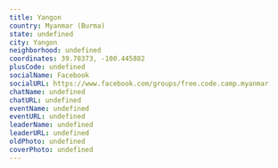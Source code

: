 ```yaml
---
title: Yangon
country: Myanmar (Burma)
state: undefined
city: Yangon
neighborhood: undefined
coordinates: 39.78373, -100.445882
plusCode: undefined
socialName: Facebook
socialURL: https://www.facebook.com/groups/free.code.camp.myanmar
chatName: undefined
chatURL: undefined
eventName: undefined
eventURL: undefined
leaderName: undefined
leaderURL: undefined
oldPhoto: undefined
coverPhoto: undefined
---
```

